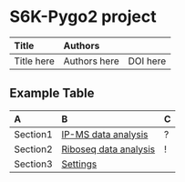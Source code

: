 # S6K-Pygo2 project 
| Title | Authors |  |
:----------|:-------------|:----------|
| Title here | Authors here | DOI here|

## Example Table

| A | B | C |
:-----------------------|:-------------|:-------------|
| Section1	| [IP-MS data analysis](ms_data_processing/) | ? | 
| Section2	| [Riboseq data analysis](riboseq_data_processing) | ! | 
| Section3  | [Settings]() |  | 
